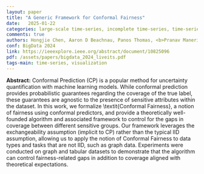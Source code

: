 ```yaml
---
layout: paper
title: "A Generic Framework for Conformal Fairness"
date:   2025-01-22
categories: large-scale time-series, incomplete time-series, time-series visualization, visualization analytics
comments: true
authors: Hongjie Chen, Aaron D Beachnau, Panos Thomas, <b>Pranav Maneriker</b>, Josh Kimball, Ryan A Rossi
conf: BigData 2024
link: https://ieeexplore.ieee.org/abstract/document/10825096
pdf: /assets/papers/bigdata_2024_liveits.pdf
tags-main: time-series, visualization
---
```


**Abstract:**
Conformal Prediction (CP) is a popular method for uncertainty quantification with machine learning models. While conformal prediction provides probabilistic guarantees regarding the coverage of the true label, these guarantees are agnostic to the presence of sensitive attributes within the dataset. In this work, we formalize \textit{Conformal Fairness}, a notion of fairness using conformal predictors, and provide a theoretically well-founded algorithm and associated framework to control for the gaps in coverage between different sensitive groups. Our framework leverages the exchangeability assumption (implicit to CP) rather than the typical IID assumption, allowing us to apply the notion of Conformal Fairness to data types and tasks that are not IID, such as graph data. Experiments were conducted on graph and tabular datasets to demonstrate that the algorithm can control fairness-related gaps in addition to coverage aligned with theoretical expectations.

